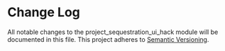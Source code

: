 # Change Log
All notable changes to the project_sequestration_ui_hack module will be documented in this file.
This project adheres to [Semantic Versioning](http://semver.org/).

